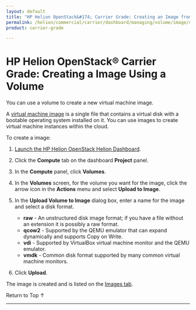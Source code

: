 ```yaml
---
layout: default
title: "HP Helion OpenStack&#174; Carrier Grade: Creating an Image from a Volume"
permalink: /helion/commercial/carrier/dashboard/managing/volume/image/create/
product: carrier-grade

---
```

<!--UNDER REVISION-->

<script>

function PageRefresh {
onLoad="window.refresh"
}

PageRefresh();

</script>

<!--
<p style="font-size: small;"> <a href="/helion/commercial/carrier/ga1/install/">&#9664; PREV</a> | <a href="/helion/commercial/carrier/ga1/install-overview/">&#9650; UP</a> | <a href="/helion/commercial/carrier/ga1/">NEXT &#9654;</a></p> 
-->

# HP Helion OpenStack&#174; Carrier Grade: Creating a Image Using a Volume

You can use a volume to create a new virtual machine image.

A [virtual machine image](/helion/commercial/carrier/dashboard/managing/images/) is a single file that contains a virtual disk with a bootable operating system installed on it. You can use images to create virtual machine instances within the cloud.

To create a image:

1. [Launch the HP Helion OpenStack Helion Dashboard](/helion/openstack/carrier/dashboard/login/).

2. Click the **Compute** tab on the dashboard **Project** panel.

3. In the **Compute** panel, click **Volumes**.

3. In the **Volumes** screen, for the volume you want for the image, click the arrow icon in the **Actions** menu and select **Upload to Image**.

4. In the **Upload Volume to Image** dialog box, enter a name for the image and select a disk format.

	* **raw** - An unstructured disk image format; if you have a file without an extension it is possibly a raw format.
	* **qcow2** - Supported by the QEMU emulator that can expand dynamically and supports Copy on Write.
	* **vdi** - Supported by VirtualBox virtual machine monitor and the QEMU emulator.
	* **vmdk** - Common disk format supported by many common virtual machine monitors.

4. Click **Upload**.

The image is created and is listed on the  [Images tab](/helion/commercial/carrier/dashboard/managing/images/).

<a href="#top" style="padding:14px 0px 14px 0px; text-decoration: none;"> Return to Top &#8593; </a>


----
